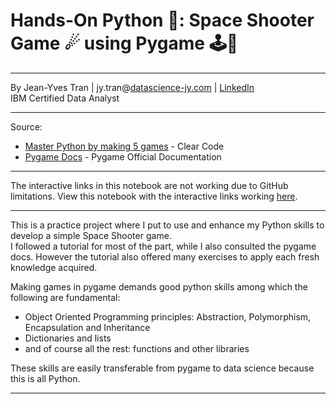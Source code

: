 # **Hands-On Python 🐍: Space Shooter Game ☄ using Pygame 🕹🐍**

---

By Jean-Yves Tran | jy.tran@[datascience-jy.com](https://datascience-jy.com) | [LinkedIn](https://www.linkedin.com/in/jytran-datascience/)  
IBM Certified Data Analyst 

---

Source: 
- [Master Python by making 5 games](https://youtu.be/8OMghdHP-zs?si=qKd63Sa42rYNH8Ft) - Clear Code
- [Pygame Docs](https://pyga.me/docs) - Pygame Official Documentation
---
The interactive links in this notebook are not working due to GitHub limitations. View this notebook with the interactive links working [here](https://nbviewer.org/github.com/jendives2000/Data_ML_Practice_2025/blob/main/0_Data_Viz/power_bi/notebooks/1_power-bi_and_python.ipynb).

---
This is a practice project where I put to use and enhance my Python skills to develop a simple Space Shooter game.  
I followed a tutorial for most of the part, while I also consulted the pygame docs. However the tutorial also offered many exercises to apply each fresh knowledge acquired. 

Making games in pygame demands good python skills among which the following are fundamental: 
- Object Oriented Programming principles: Abstraction, Polymorphism, Encapsulation and Inheritance
- Dictionaries and lists
- and of course all the rest: functions and other libraries

These skills are easily transferable from pygame to data science because this is all Python. 



---